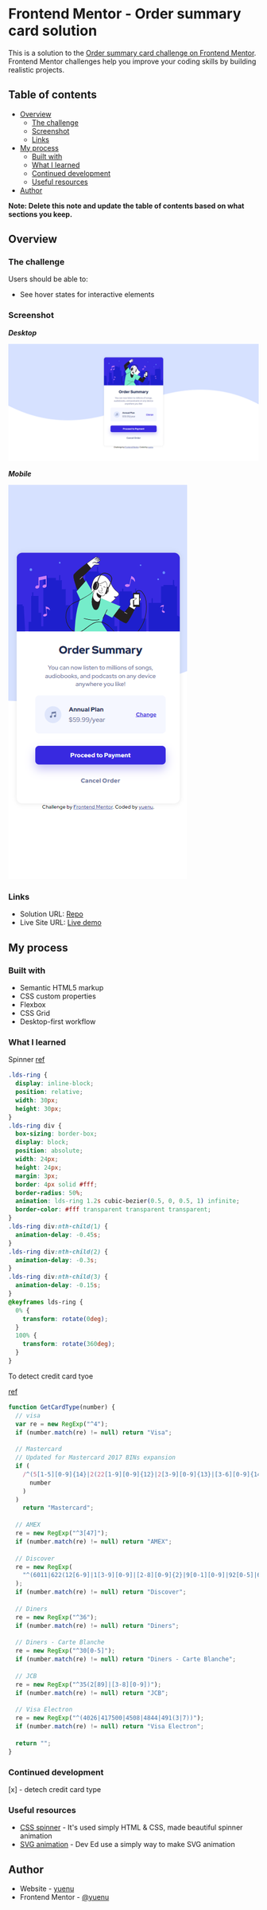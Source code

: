 # Frontend Mentor - Order summary card solution

This is a solution to the [Order summary card challenge on Frontend Mentor](https://www.frontendmentor.io/challenges/order-summary-component-QlPmajDUj). Frontend Mentor challenges help you improve your coding skills by building realistic projects.

## Table of contents

- [Overview](#overview)
  - [The challenge](#the-challenge)
  - [Screenshot](#screenshot)
  - [Links](#links)
- [My process](#my-process)
  - [Built with](#built-with)
  - [What I learned](#what-i-learned)
  - [Continued development](#continued-development)
  - [Useful resources](#useful-resources)
- [Author](#author)

**Note: Delete this note and update the table of contents based on what sections you keep.**

## Overview

### The challenge

Users should be able to:

- See hover states for interactive elements

### Screenshot

**_Desktop_**

![screenshot](./images/screenshot.png)

**_Mobile_**

![screenshot-mobile](./images/screenshot-mobile.png)

### Links

- Solution URL: [Repo](https://github.com/yuenu/layout-practice/tree/main/frontendmentor/order-summary-component-main)
- Live Site URL: [Live demo](https://yuenu.github.io/layout-practice/frontendmentor/order-summary-component-main/)

## My process

### Built with

- Semantic HTML5 markup
- CSS custom properties
- Flexbox
- CSS Grid
- Desktop-first workflow

### What I learned

Spinner
[ref](https://loading.io/css/)

```css
.lds-ring {
  display: inline-block;
  position: relative;
  width: 30px;
  height: 30px;
}
.lds-ring div {
  box-sizing: border-box;
  display: block;
  position: absolute;
  width: 24px;
  height: 24px;
  margin: 3px;
  border: 4px solid #fff;
  border-radius: 50%;
  animation: lds-ring 1.2s cubic-bezier(0.5, 0, 0.5, 1) infinite;
  border-color: #fff transparent transparent transparent;
}
.lds-ring div:nth-child(1) {
  animation-delay: -0.45s;
}
.lds-ring div:nth-child(2) {
  animation-delay: -0.3s;
}
.lds-ring div:nth-child(3) {
  animation-delay: -0.15s;
}
@keyframes lds-ring {
  0% {
    transform: rotate(0deg);
  }
  100% {
    transform: rotate(360deg);
  }
}
```

To detect credit card tyoe

[ref](https://stackoverflow.com/questions/5911236/identify-card-type-from-card-number)

```js
function GetCardType(number) {
  // visa
  var re = new RegExp("^4");
  if (number.match(re) != null) return "Visa";

  // Mastercard
  // Updated for Mastercard 2017 BINs expansion
  if (
    /^(5[1-5][0-9]{14}|2(22[1-9][0-9]{12}|2[3-9][0-9]{13}|[3-6][0-9]{14}|7[0-1][0-9]{13}|720[0-9]{12}))$/.test(
      number
    )
  )
    return "Mastercard";

  // AMEX
  re = new RegExp("^3[47]");
  if (number.match(re) != null) return "AMEX";

  // Discover
  re = new RegExp(
    "^(6011|622(12[6-9]|1[3-9][0-9]|[2-8][0-9]{2}|9[0-1][0-9]|92[0-5]|64[4-9])|65)"
  );
  if (number.match(re) != null) return "Discover";

  // Diners
  re = new RegExp("^36");
  if (number.match(re) != null) return "Diners";

  // Diners - Carte Blanche
  re = new RegExp("^30[0-5]");
  if (number.match(re) != null) return "Diners - Carte Blanche";

  // JCB
  re = new RegExp("^35(2[89]|[3-8][0-9])");
  if (number.match(re) != null) return "JCB";

  // Visa Electron
  re = new RegExp("^(4026|417500|4508|4844|491(3|7))");
  if (number.match(re) != null) return "Visa Electron";

  return "";
}
```

### Continued development

[x] - detech credit card type

### Useful resources

- [CSS spinner](https://loading.io/css/) - It's used simply HTML & CSS, made beautiful spinner animation
- [SVG animation](https://www.youtube.com/watch?v=gWai7fYp9PY&t=74s) - Dev Ed use a simply way to make SVG animation

## Author

- Website - [yuenu](https://yuenu.github.io/profile/)
- Frontend Mentor - [@yuenu](https://www.frontendmentor.io/profile/yuenu)
